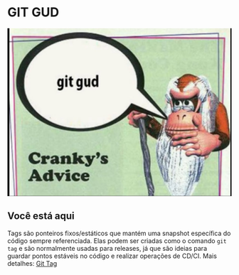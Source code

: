 # GIT GUD

![Git Gud Meme](images/ca-git-gud.jpg)

## Você está aqui

Tags são ponteiros fixos/estáticos que mantém uma snapshot específica do código sempre referenciada. Elas podem ser criadas como o comando `git tag` e são normalmente usadas para releases, já que são ideias para guardar pontos estáveis no código e realizar operações de CD/CI. Mais detalhes: [Git Tag](https://git-scm.com/book/en/v2/Git-Basics-Tagging)
